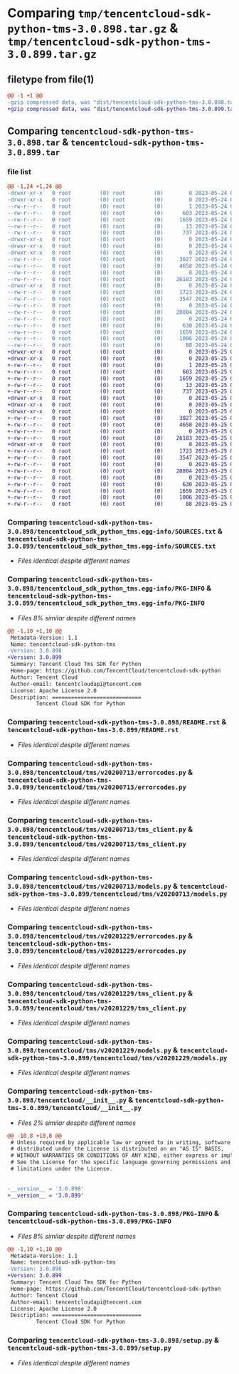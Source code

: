 # Comparing `tmp/tencentcloud-sdk-python-tms-3.0.898.tar.gz` & `tmp/tencentcloud-sdk-python-tms-3.0.899.tar.gz`

## filetype from file(1)

```diff
@@ -1 +1 @@
-gzip compressed data, was "dist/tencentcloud-sdk-python-tms-3.0.898.tar", last modified: Wed May 24 02:09:48 2023, max compression
+gzip compressed data, was "dist/tencentcloud-sdk-python-tms-3.0.899.tar", last modified: Thu May 25 00:39:25 2023, max compression
```

## Comparing `tencentcloud-sdk-python-tms-3.0.898.tar` & `tencentcloud-sdk-python-tms-3.0.899.tar`

### file list

```diff
@@ -1,24 +1,24 @@
-drwxr-xr-x   0 root         (0) root         (0)        0 2023-05-24 02:09:48.000000 tencentcloud-sdk-python-tms-3.0.898/
-drwxr-xr-x   0 root         (0) root         (0)        0 2023-05-24 02:09:48.000000 tencentcloud-sdk-python-tms-3.0.898/tencentcloud_sdk_python_tms.egg-info/
--rw-r--r--   0 root         (0) root         (0)        1 2023-05-24 02:09:48.000000 tencentcloud-sdk-python-tms-3.0.898/tencentcloud_sdk_python_tms.egg-info/dependency_links.txt
--rw-r--r--   0 root         (0) root         (0)      603 2023-05-24 02:09:48.000000 tencentcloud-sdk-python-tms-3.0.898/tencentcloud_sdk_python_tms.egg-info/SOURCES.txt
--rw-r--r--   0 root         (0) root         (0)     1659 2023-05-24 02:09:48.000000 tencentcloud-sdk-python-tms-3.0.898/tencentcloud_sdk_python_tms.egg-info/PKG-INFO
--rw-r--r--   0 root         (0) root         (0)       13 2023-05-24 02:09:48.000000 tencentcloud-sdk-python-tms-3.0.898/tencentcloud_sdk_python_tms.egg-info/top_level.txt
--rw-r--r--   0 root         (0) root         (0)      737 2023-05-24 02:09:48.000000 tencentcloud-sdk-python-tms-3.0.898/README.rst
-drwxr-xr-x   0 root         (0) root         (0)        0 2023-05-24 02:09:48.000000 tencentcloud-sdk-python-tms-3.0.898/tencentcloud/
-drwxr-xr-x   0 root         (0) root         (0)        0 2023-05-24 02:09:48.000000 tencentcloud-sdk-python-tms-3.0.898/tencentcloud/tms/
-drwxr-xr-x   0 root         (0) root         (0)        0 2023-05-24 02:09:48.000000 tencentcloud-sdk-python-tms-3.0.898/tencentcloud/tms/v20200713/
--rw-r--r--   0 root         (0) root         (0)     3027 2023-05-24 02:09:48.000000 tencentcloud-sdk-python-tms-3.0.898/tencentcloud/tms/v20200713/errorcodes.py
--rw-r--r--   0 root         (0) root         (0)     4658 2023-05-24 02:09:48.000000 tencentcloud-sdk-python-tms-3.0.898/tencentcloud/tms/v20200713/tms_client.py
--rw-r--r--   0 root         (0) root         (0)        0 2023-05-24 02:09:48.000000 tencentcloud-sdk-python-tms-3.0.898/tencentcloud/tms/v20200713/__init__.py
--rw-r--r--   0 root         (0) root         (0)    26183 2023-05-24 02:09:48.000000 tencentcloud-sdk-python-tms-3.0.898/tencentcloud/tms/v20200713/models.py
-drwxr-xr-x   0 root         (0) root         (0)        0 2023-05-24 02:09:48.000000 tencentcloud-sdk-python-tms-3.0.898/tencentcloud/tms/v20201229/
--rw-r--r--   0 root         (0) root         (0)     1723 2023-05-24 02:09:48.000000 tencentcloud-sdk-python-tms-3.0.898/tencentcloud/tms/v20201229/errorcodes.py
--rw-r--r--   0 root         (0) root         (0)     3547 2023-05-24 02:09:48.000000 tencentcloud-sdk-python-tms-3.0.898/tencentcloud/tms/v20201229/tms_client.py
--rw-r--r--   0 root         (0) root         (0)        0 2023-05-24 02:09:48.000000 tencentcloud-sdk-python-tms-3.0.898/tencentcloud/tms/v20201229/__init__.py
--rw-r--r--   0 root         (0) root         (0)    20804 2023-05-24 02:09:48.000000 tencentcloud-sdk-python-tms-3.0.898/tencentcloud/tms/v20201229/models.py
--rw-r--r--   0 root         (0) root         (0)        0 2023-05-24 02:09:48.000000 tencentcloud-sdk-python-tms-3.0.898/tencentcloud/tms/__init__.py
--rw-r--r--   0 root         (0) root         (0)      630 2023-05-24 02:09:48.000000 tencentcloud-sdk-python-tms-3.0.898/tencentcloud/__init__.py
--rw-r--r--   0 root         (0) root         (0)     1659 2023-05-24 02:09:48.000000 tencentcloud-sdk-python-tms-3.0.898/PKG-INFO
--rw-r--r--   0 root         (0) root         (0)     1006 2023-05-24 02:09:48.000000 tencentcloud-sdk-python-tms-3.0.898/setup.py
--rw-r--r--   0 root         (0) root         (0)       88 2023-05-24 02:09:48.000000 tencentcloud-sdk-python-tms-3.0.898/setup.cfg
+drwxr-xr-x   0 root         (0) root         (0)        0 2023-05-25 00:39:25.000000 tencentcloud-sdk-python-tms-3.0.899/
+drwxr-xr-x   0 root         (0) root         (0)        0 2023-05-25 00:39:25.000000 tencentcloud-sdk-python-tms-3.0.899/tencentcloud_sdk_python_tms.egg-info/
+-rw-r--r--   0 root         (0) root         (0)        1 2023-05-25 00:39:25.000000 tencentcloud-sdk-python-tms-3.0.899/tencentcloud_sdk_python_tms.egg-info/dependency_links.txt
+-rw-r--r--   0 root         (0) root         (0)      603 2023-05-25 00:39:25.000000 tencentcloud-sdk-python-tms-3.0.899/tencentcloud_sdk_python_tms.egg-info/SOURCES.txt
+-rw-r--r--   0 root         (0) root         (0)     1659 2023-05-25 00:39:25.000000 tencentcloud-sdk-python-tms-3.0.899/tencentcloud_sdk_python_tms.egg-info/PKG-INFO
+-rw-r--r--   0 root         (0) root         (0)       13 2023-05-25 00:39:25.000000 tencentcloud-sdk-python-tms-3.0.899/tencentcloud_sdk_python_tms.egg-info/top_level.txt
+-rw-r--r--   0 root         (0) root         (0)      737 2023-05-25 00:39:24.000000 tencentcloud-sdk-python-tms-3.0.899/README.rst
+drwxr-xr-x   0 root         (0) root         (0)        0 2023-05-25 00:39:25.000000 tencentcloud-sdk-python-tms-3.0.899/tencentcloud/
+drwxr-xr-x   0 root         (0) root         (0)        0 2023-05-25 00:39:25.000000 tencentcloud-sdk-python-tms-3.0.899/tencentcloud/tms/
+drwxr-xr-x   0 root         (0) root         (0)        0 2023-05-25 00:39:25.000000 tencentcloud-sdk-python-tms-3.0.899/tencentcloud/tms/v20200713/
+-rw-r--r--   0 root         (0) root         (0)     3027 2023-05-25 00:39:24.000000 tencentcloud-sdk-python-tms-3.0.899/tencentcloud/tms/v20200713/errorcodes.py
+-rw-r--r--   0 root         (0) root         (0)     4658 2023-05-25 00:39:24.000000 tencentcloud-sdk-python-tms-3.0.899/tencentcloud/tms/v20200713/tms_client.py
+-rw-r--r--   0 root         (0) root         (0)        0 2023-05-25 00:39:24.000000 tencentcloud-sdk-python-tms-3.0.899/tencentcloud/tms/v20200713/__init__.py
+-rw-r--r--   0 root         (0) root         (0)    26183 2023-05-25 00:39:24.000000 tencentcloud-sdk-python-tms-3.0.899/tencentcloud/tms/v20200713/models.py
+drwxr-xr-x   0 root         (0) root         (0)        0 2023-05-25 00:39:25.000000 tencentcloud-sdk-python-tms-3.0.899/tencentcloud/tms/v20201229/
+-rw-r--r--   0 root         (0) root         (0)     1723 2023-05-25 00:39:24.000000 tencentcloud-sdk-python-tms-3.0.899/tencentcloud/tms/v20201229/errorcodes.py
+-rw-r--r--   0 root         (0) root         (0)     3547 2023-05-25 00:39:24.000000 tencentcloud-sdk-python-tms-3.0.899/tencentcloud/tms/v20201229/tms_client.py
+-rw-r--r--   0 root         (0) root         (0)        0 2023-05-25 00:39:24.000000 tencentcloud-sdk-python-tms-3.0.899/tencentcloud/tms/v20201229/__init__.py
+-rw-r--r--   0 root         (0) root         (0)    20804 2023-05-25 00:39:24.000000 tencentcloud-sdk-python-tms-3.0.899/tencentcloud/tms/v20201229/models.py
+-rw-r--r--   0 root         (0) root         (0)        0 2023-05-25 00:39:24.000000 tencentcloud-sdk-python-tms-3.0.899/tencentcloud/tms/__init__.py
+-rw-r--r--   0 root         (0) root         (0)      630 2023-05-25 00:39:24.000000 tencentcloud-sdk-python-tms-3.0.899/tencentcloud/__init__.py
+-rw-r--r--   0 root         (0) root         (0)     1659 2023-05-25 00:39:25.000000 tencentcloud-sdk-python-tms-3.0.899/PKG-INFO
+-rw-r--r--   0 root         (0) root         (0)     1006 2023-05-25 00:39:24.000000 tencentcloud-sdk-python-tms-3.0.899/setup.py
+-rw-r--r--   0 root         (0) root         (0)       88 2023-05-25 00:39:25.000000 tencentcloud-sdk-python-tms-3.0.899/setup.cfg
```

### Comparing `tencentcloud-sdk-python-tms-3.0.898/tencentcloud_sdk_python_tms.egg-info/SOURCES.txt` & `tencentcloud-sdk-python-tms-3.0.899/tencentcloud_sdk_python_tms.egg-info/SOURCES.txt`

 * *Files identical despite different names*

### Comparing `tencentcloud-sdk-python-tms-3.0.898/tencentcloud_sdk_python_tms.egg-info/PKG-INFO` & `tencentcloud-sdk-python-tms-3.0.899/tencentcloud_sdk_python_tms.egg-info/PKG-INFO`

 * *Files 8% similar despite different names*

```diff
@@ -1,10 +1,10 @@
 Metadata-Version: 1.1
 Name: tencentcloud-sdk-python-tms
-Version: 3.0.898
+Version: 3.0.899
 Summary: Tencent Cloud Tms SDK for Python
 Home-page: https://github.com/TencentCloud/tencentcloud-sdk-python
 Author: Tencent Cloud
 Author-email: tencentcloudapi@tencent.com
 License: Apache License 2.0
 Description: ============================
         Tencent Cloud SDK for Python
```

### Comparing `tencentcloud-sdk-python-tms-3.0.898/README.rst` & `tencentcloud-sdk-python-tms-3.0.899/README.rst`

 * *Files identical despite different names*

### Comparing `tencentcloud-sdk-python-tms-3.0.898/tencentcloud/tms/v20200713/errorcodes.py` & `tencentcloud-sdk-python-tms-3.0.899/tencentcloud/tms/v20200713/errorcodes.py`

 * *Files identical despite different names*

### Comparing `tencentcloud-sdk-python-tms-3.0.898/tencentcloud/tms/v20200713/tms_client.py` & `tencentcloud-sdk-python-tms-3.0.899/tencentcloud/tms/v20200713/tms_client.py`

 * *Files identical despite different names*

### Comparing `tencentcloud-sdk-python-tms-3.0.898/tencentcloud/tms/v20200713/models.py` & `tencentcloud-sdk-python-tms-3.0.899/tencentcloud/tms/v20200713/models.py`

 * *Files identical despite different names*

### Comparing `tencentcloud-sdk-python-tms-3.0.898/tencentcloud/tms/v20201229/errorcodes.py` & `tencentcloud-sdk-python-tms-3.0.899/tencentcloud/tms/v20201229/errorcodes.py`

 * *Files identical despite different names*

### Comparing `tencentcloud-sdk-python-tms-3.0.898/tencentcloud/tms/v20201229/tms_client.py` & `tencentcloud-sdk-python-tms-3.0.899/tencentcloud/tms/v20201229/tms_client.py`

 * *Files identical despite different names*

### Comparing `tencentcloud-sdk-python-tms-3.0.898/tencentcloud/tms/v20201229/models.py` & `tencentcloud-sdk-python-tms-3.0.899/tencentcloud/tms/v20201229/models.py`

 * *Files identical despite different names*

### Comparing `tencentcloud-sdk-python-tms-3.0.898/tencentcloud/__init__.py` & `tencentcloud-sdk-python-tms-3.0.899/tencentcloud/__init__.py`

 * *Files 2% similar despite different names*

```diff
@@ -10,8 +10,8 @@
 # Unless required by applicable law or agreed to in writing, software
 # distributed under the License is distributed on an "AS IS" BASIS,
 # WITHOUT WARRANTIES OR CONDITIONS OF ANY KIND, either express or implied.
 # See the License for the specific language governing permissions and
 # limitations under the License.
 
 
-__version__ = '3.0.898'
+__version__ = '3.0.899'
```

### Comparing `tencentcloud-sdk-python-tms-3.0.898/PKG-INFO` & `tencentcloud-sdk-python-tms-3.0.899/PKG-INFO`

 * *Files 8% similar despite different names*

```diff
@@ -1,10 +1,10 @@
 Metadata-Version: 1.1
 Name: tencentcloud-sdk-python-tms
-Version: 3.0.898
+Version: 3.0.899
 Summary: Tencent Cloud Tms SDK for Python
 Home-page: https://github.com/TencentCloud/tencentcloud-sdk-python
 Author: Tencent Cloud
 Author-email: tencentcloudapi@tencent.com
 License: Apache License 2.0
 Description: ============================
         Tencent Cloud SDK for Python
```

### Comparing `tencentcloud-sdk-python-tms-3.0.898/setup.py` & `tencentcloud-sdk-python-tms-3.0.899/setup.py`

 * *Files identical despite different names*

